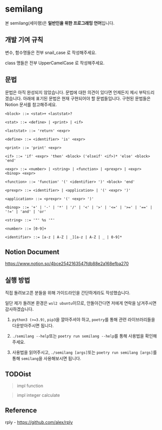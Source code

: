 # semilang

본 semilang(세미랭)은 **일반인을 위한 프로그래밍 언어**입니다.


## 개발 기여 규칙

변수, 함수명들은 전부 snail_case 로 작성해주세요.

class 명들은 전부 UpperCamelCase 로 작성해주세요.


## 문법

문법은 아직 완성되지 않았습니다. 문법에 대한 의견이 있다면 언제든지 제시 부탁드리겠습니다.
아래에 표기된 문법은 현재 구현되어야 할 문법들입니다. 구현된 문법들은 Notion 문서를 참고해주세요.

    <block> ::= <stat>+ <laststat>?
    
    <stat> ::= <define> | <print> | <if>

    <laststat> ::= 'return' <expr>
    
    <define> ::= <identifier> 'is' <expr>
    
    <print> ::= 'print' <expr>
    
    <if> ::= 'if' <expr> 'then' <block> ('elseif' <if>)* 'else' <block> 'end'

    <expr> ::= <number> | <string> | <function> | <prexpr> | <expr> <binop> <expr>
    
    <function> ::= 'function' '(' <identifier> ')' <block> 'end'

    <prexpr> ::= <identifier> | <application> | '(' <expr> ')'

    <application> ::= <prexpr> '(' <expr> ')'
    
    <binop> ::= '+' | '-' | '*' | '/' | '<' | '>' | '<=' | '>=' | '==' | '!=' | 'and' | 'or'

    <string> ::= '"' %s '"'
    
    <number> ::= [0-9]+
    
    <identifier> ::= [a-z | A-Z | _][a-z | A-Z | _ | 0-9]*


## Notion Document

https://www.notion.so/4bce2542163547fdb88e2a168efba270


## 실행 방법

직접 돌려보고픈 분들을 위해 가이드라인을 간단하게라도 작성했습니다.

일단 제가 돌려본 환경은 `wsl2 ubuntu`이므로, 안돌아간다면 저에게 연락을 남겨주시면 감사하겠습니다.

1. `python3 (>=3.9)`, `pip3`을 깔아주셔야 하고, `poetry`를 통해 관련 라이브러리들을 다운받아주시면 됩니다.

2. `./semilang --help`또는 `poetry run semilang --help`를 통해 사용법을 확인해주세요.

3. 사용법을 읽어주시고, `./semilang [args]`또는 `poetry run semilang [args]`를 통해 `semilang`을 사용해보시면 됩니다.



## TODOist

> impl function

> impl integer calculate


## Reference

rply - https://github.com/alex/rply

